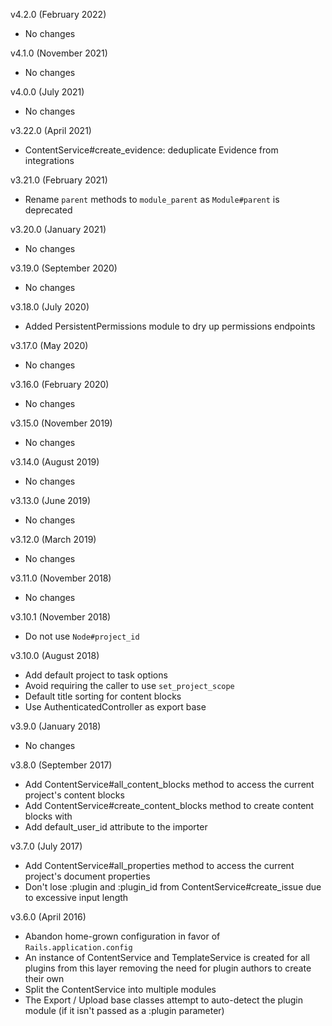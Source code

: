 v4.2.0 (February 2022)
  - No changes

v4.1.0 (November 2021)
  - No changes

v4.0.0 (July 2021)
  - No changes

v3.22.0 (April 2021)
  - ContentService#create_evidence: deduplicate Evidence from integrations

v3.21.0 (February 2021)
  - Rename `parent` methods to `module_parent` as `Module#parent` is deprecated

v3.20.0 (January 2021)
  - No changes

v3.19.0 (September 2020)
  - No changes

v3.18.0 (July 2020)
  - Added PersistentPermissions module to dry up permissions endpoints

v3.17.0 (May 2020)
  - No changes

v3.16.0 (February 2020)
  - No changes

v3.15.0 (November 2019)
  - No changes

v3.14.0 (August 2019)
  - No changes

v3.13.0 (June 2019)
  - No changes

v3.12.0 (March 2019)
  - No changes

v3.11.0 (November 2018)
  - No changes

v3.10.1 (November 2018)
  - Do not use `Node#project_id`

v3.10.0 (August 2018)
  - Add default project to task options
  - Avoid requiring the caller to use `set_project_scope`
  - Default title sorting for content blocks
  - Use AuthenticatedController as export base

v3.9.0 (January 2018)
  - No changes

v3.8.0 (September 2017)
  - Add ContentService#all_content_blocks method to access the current project's content blocks
  - Add ContentService#create_content_blocks method to create content blocks with
  - Add default_user_id attribute to the importer

v3.7.0 (July 2017)
  - Add ContentService#all_properties method to access the current project's document properties
  - Don't lose :plugin and :plugin_id from ContentService#create_issue due to excessive input length

v3.6.0 (April 2016)
  - Abandon home-grown configuration in favor of `Rails.application.config`
  - An instance of ContentService and TemplateService is created for all plugins from this layer removing the need for plugin authors to create their own
  - Split the ContentService into multiple modules
  - The Export / Upload base classes attempt to auto-detect the plugin module (if it isn't passed as a :plugin parameter)
